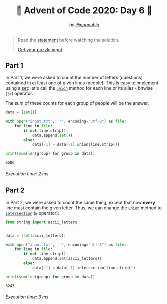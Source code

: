 <h1 align="center">🎄 Advent of Code 2020: Day 6 🎄</h1>
<h6 align="center">by <a href="https://github.com/npanuhin">@npanuhin</a></h6>

> Read the [statement](https://adventofcode.com/2020/day/6 "Visit adventofcode.com/2020/day/6") before watching the solution.
>
> [Get your puzzle input](https://adventofcode.com/2020/day/6/input "Open adventofcode.com/2020/day/6/input").


## Part 1

In Part 1, we were asked to count the number of letters (questions) contained in at least one of given lines (people). This is easy to implement using a [set](https://en.wikipedia.org/wiki/Set_(abstract_data_type)): let's call the [`union`](https://docs.python.org/3/library/stdtypes.html#frozenset.union) method for each line or its alias - bitwise `|` (`|=`) operator.

The sum of these counts for each group of people will be the answer.

<!-- Execute code: "part1.py" -->
```python
data = [set()]

with open("input.txt", 'r', encoding="utf-8") as file:
    for line in file:
        if not line.strip():
            data.append(set())
        else:
            data[-1] = data[-1].union(line.strip())

print(sum(len(group) for group in data))
```
```
6506
```
###### Execution time: 2 ms

## Part 2

In Part 2, we were asked to count the same thing, except that now **every** line must contain the given letter. Thus, we can change the [`union`](https://docs.python.org/3/library/stdtypes.html#frozenset.union) method to [`intersection`](https://docs.python.org/3/library/stdtypes.html#frozenset.intersection) (`&` operator):

<!-- Execute code: "part2.py" -->
```python
from string import ascii_letters


data = [set(ascii_letters)]

with open("input.txt", 'r', encoding="utf-8") as file:
    for line in file:
        if not line.strip():
            data.append(set(ascii_letters))
        else:
            data[-1] = data[-1].intersection(line.strip())

print(sum(len(group) for group in data))
```
```
3243
```
###### Execution time: 3 ms
